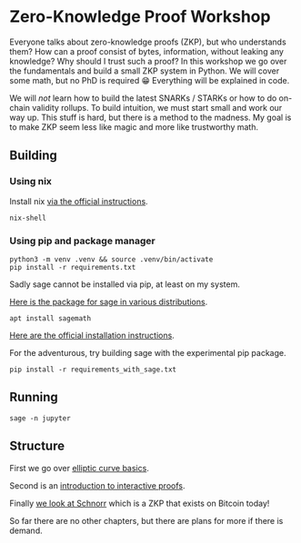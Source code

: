 # Zero-Knowledge Proof Workshop

Everyone talks about zero-knowledge proofs (ZKP), but who understands them? How can a proof consist of bytes, information, without leaking any knowledge? Why should I trust such a proof? In this workshop we go over the fundamentals and build a small ZKP system in Python. We will cover some math, but no PhD is required 😁 Everything will be explained in code.

We will _not_ learn how to build the latest SNARKs / STARKs or how to do on-chain validity rollups. To build intuition, we must start small and work our way up. This stuff is hard, but there is a method to the madness. My goal is to make ZKP seem less like magic and more like trustworthy math.  
  
## Building

### Using nix

Install nix [via the official instructions](https://nixos.org/download.html).

```
nix-shell
```

### Using pip and package manager

```
python3 -m venv .venv && source .venv/bin/activate
pip install -r requirements.txt
```

Sadly sage cannot be installed via pip, at least on my system.

[Here is the package for sage in various distributions](https://repology.org/project/sagemath/versions).

```
apt install sagemath
```

[Here are the official installation instructions](https://doc.sagemath.org/html/en/installation/).

For the adventurous, try building sage with the experimental pip package.

```
pip install -r requirements_with_sage.txt
```

## Running

```
sage -n jupyter
```

## Structure

First we go over [elliptic curve basics](https://github.com/uncomputable/zkp-workshop/blob/master/01-elliptic_curves.ipynb).

Second is an [introduction to interactive proofs](https://github.com/uncomputable/zkp-workshop/blob/master/02-interactive_proofs.ipynb).

Finally [we look at Schnorr](https://github.com/uncomputable/zkp-workshop/blob/master/03-schnorr.ipynb) which is a ZKP that exists on Bitcoin today!

So far there are no other chapters, but there are plans for more if there is demand.
